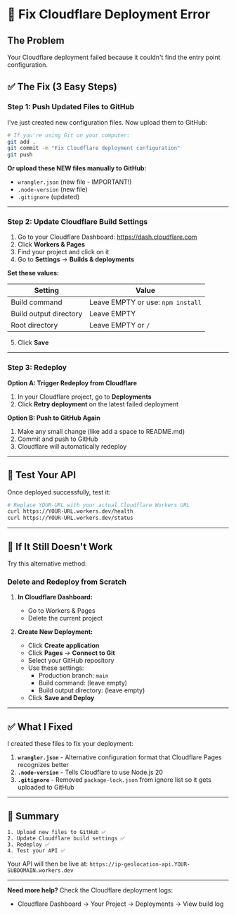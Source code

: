 # 🔧 Fix Cloudflare Deployment Error

## The Problem
Your Cloudflare deployment failed because it couldn't find the entry point configuration.

## ✅ The Fix (3 Easy Steps)

### Step 1: Push Updated Files to GitHub

I've just created new configuration files. Now upload them to GitHub:

```bash
# If you're using Git on your computer:
git add .
git commit -m "Fix Cloudflare deployment configuration"
git push
```

**Or upload these NEW files manually to GitHub:**
- `wrangler.json` (new file - IMPORTANT!)
- `.node-version` (new file)
- `.gitignore` (updated)

---

### Step 2: Update Cloudflare Build Settings

1. Go to your Cloudflare Dashboard: https://dash.cloudflare.com
2. Click **Workers & Pages**
3. Find your project and click on it
4. Go to **Settings** → **Builds & deployments**

**Set these values:**

| Setting | Value |
|---------|-------|
| Build command | Leave EMPTY or use: `npm install` |
| Build output directory | Leave EMPTY |
| Root directory | Leave EMPTY or `/` |

5. Click **Save**

---

### Step 3: Redeploy

**Option A: Trigger Redeploy from Cloudflare**
1. In your Cloudflare project, go to **Deployments**
2. Click **Retry deployment** on the latest failed deployment

**Option B: Push to GitHub Again**
1. Make any small change (like add a space to README.md)
2. Commit and push to GitHub
3. Cloudflare will automatically redeploy

---

## 🧪 Test Your API

Once deployed successfully, test it:

```bash
# Replace YOUR-URL with your actual Cloudflare Workers URL
curl https://YOUR-URL.workers.dev/health
curl https://YOUR-URL.workers.dev/status
```

---

## 🚨 If It Still Doesn't Work

Try this alternative method:

### Delete and Redeploy from Scratch

1. **In Cloudflare Dashboard:**
   - Go to Workers & Pages
   - Delete the current project
   
2. **Create New Deployment:**
   - Click **Create application**
   - Click **Pages** → **Connect to Git**
   - Select your GitHub repository
   - Use these settings:
     - Production branch: `main`
     - Build command: (leave empty)
     - Build output directory: (leave empty)
   - Click **Save and Deploy**

---

## ✅ What I Fixed

I created these files to fix your deployment:

1. **`wrangler.json`** - Alternative configuration format that Cloudflare Pages recognizes better
2. **`.node-version`** - Tells Cloudflare to use Node.js 20
3. **`.gitignore`** - Removed `package-lock.json` from ignore list so it gets uploaded to GitHub

---

## 📝 Summary

```
1. Upload new files to GitHub ✅
2. Update Cloudflare build settings ✅  
3. Redeploy ✅
4. Test your API ✅
```

Your API will then be live at: `https://ip-geolocation-api.YOUR-SUBDOMAIN.workers.dev`

---

**Need more help?** Check the Cloudflare deployment logs:
- Cloudflare Dashboard → Your Project → Deployments → View build log
